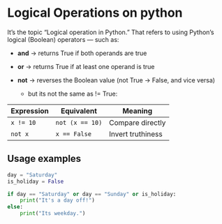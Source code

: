# Logical Operations on python

It’s the topic “Logical operation in Python.”
That refers to using Python’s logical (Boolean) operators — such as:

- **and** → returns True if both operands are true

- **or** → returns True if at least one operand is true

- **not** → reverses the Boolean value (not True → False, and vice versa)
  - but its not the same as != True:

|   Expression | Equivalent | Meaning           |
| ---------- | --------------- | ----------------- |
| `x != 10`  | `not (x == 10)` | Compare directly  |
| `not x`    | `x == False`    | Invert truthiness |

## Usage examples

```python
day = "Saturday"
is_holiday = False

if day == "Saturday" or day == "Sunday" or is_holiday:
    print("It's a day off!")
else:
    print("Its weekday.")
```
